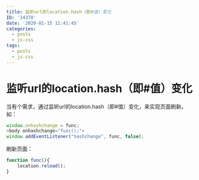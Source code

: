 ```yaml
---
title: 监听url的location.hash（即#值）变化
ID: '24370'
date: '2020-01-15 11:41:45'
categories:
  - posts
  - js-css
tags:
  - posts
  - js-css
---
```


# 监听url的location.hash（即#值）变化

当有个需求，通过监听url的location.hash（即#值）变化，来实现页面刷新。如：

``` js 
window.onhashchange = func;
<body onhashchange="func();">
window.addEventListener("hashchange", func, false); 
```

刷新页面：

``` js 
function func(){
    location.reload();
}
```
 
 
 
 
 
 
